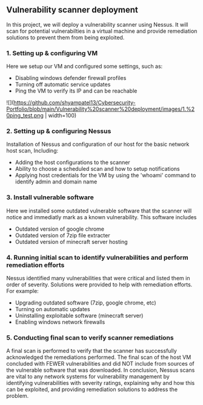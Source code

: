 
## Vulnerability scanner deployment
In this project, we will deploy a vulnerability scanner using Nessus. It will scan for potential vulnerabilties in a virtual machine and provide remediation solutions to prevent them from being exploited.

### 1. Setting up & configuring VM
Here we setup our VM and configured some settings, such as:

* Disabling windows defender firewall profiles
* Turning off automatic service updates
* Ping the VM to verify its IP and can be reachable

![](https://github.com/shyampatel13/Cybersecurity-Portfolio/blob/main/Vulnerability%20scanner%20deployment/images/1.%20ping_test.png | width=100)


### 2. Setting up & configuring Nessus
Installation of Nessus and configuration of our host for the basic network host scan, Including:

* Adding the host configurations to the scanner
* Ability to choose a scheduled scan and how to setup notifications
* Applying host credentials for the VM by using the 'whoami' command to identify admin and domain name

### 3. Install vulnerable software
Here we installed some outdated vulnerable software that the scanner will notice and immediatly mark as a known vulnerability. This software includes

* Outdated version of google chrome
* Outdated version of 7zip file extracter
* Outdated version of minecraft server hosting

### 4. Running initial scan to identify vulnerabilities and perform remediation efforts
Nessus identified many vulnerabilities that were critical and listed them in order of severity. Solutions were provided to help with remediation efforts. For example:

* Upgrading outdated software (7zip, google chrome, etc)
* Turning on automatic updates
* Uninstalling exploitable software (minecraft server)
* Enabling windows network firewalls

### 5. Conducting final scan to verify scanner remediations
A final scan is performed to verify that the scanner has successfully acknowledged the remediations performed. The final scan of the host VM concluded with FEWER vulnerabilities and did NOT include from sources of the vulnerable software that was downloaded. In conclusion, Nessus scans are vital to any network systems for vulnerability management by identifying vulnerabilities with severity ratings, explaining why and how this can be exploited, and providing remediation solutions to address the problem. 


